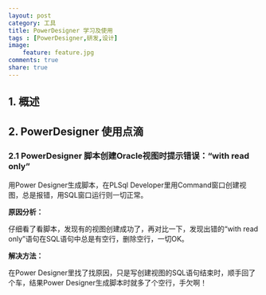 ```yaml
---
layout: post
category: 工具
title: PowerDesigner 学习及使用
tags : [PowerDesigner,研发,设计]
image:
    feature: feature.jpg
comments: true
share: true
---
```


## 1. 概述

## 2. PowerDesigner 使用点滴

### 2.1 PowerDesigner 脚本创建Oracle视图时提示错误：“with read only”

用Power Designer生成脚本，在PLSql Developer里用Command窗口创建视图，总是报错，用SQL窗口运行则一切正常。

**原因分析：**

仔细看了看脚本，发现有的视图创建成功了，再对比一下，发现出错的“with read only”语句在SQL语句中总是有空行，删除空行，一切OK。

**解决方法：**

在Power Designer里找了找原因，只是写创建视图的SQL语句结束时，顺手回了个车，结果Power Designer生成脚本时就多了个空行，手欠啊！
